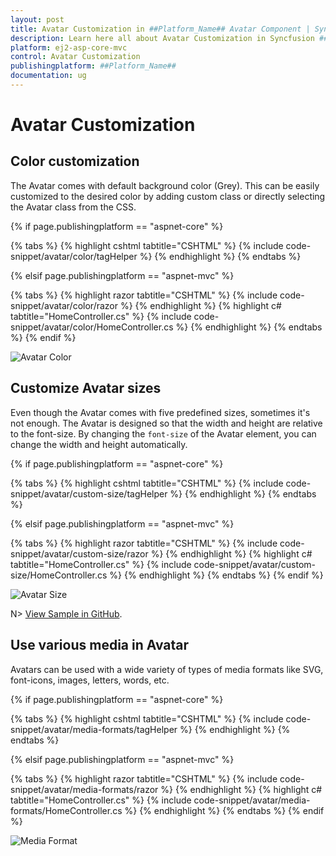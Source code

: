 ```yaml
---
layout: post
title: Avatar Customization in ##Platform_Name## Avatar Component | Syncfusion
description: Learn here all about Avatar Customization in Syncfusion ##Platform_Name## Avatar component of Syncfusion Essential JS 2 and more.
platform: ej2-asp-core-mvc
control: Avatar Customization
publishingplatform: ##Platform_Name##
documentation: ug
---
```


# Avatar Customization

## Color customization

The Avatar comes with default background color (Grey). This can be easily customized to the desired color by adding custom class or directly selecting the Avatar class from the CSS.

{% if page.publishingplatform == "aspnet-core" %}

{% tabs %}
{% highlight cshtml tabtitle="CSHTML" %}
{% include code-snippet/avatar/color/tagHelper %}
{% endhighlight %}
{% endtabs %}

{% elsif page.publishingplatform == "aspnet-mvc" %}

{% tabs %}
{% highlight razor tabtitle="CSHTML" %}
{% include code-snippet/avatar/color/razor %}
{% endhighlight %}
{% highlight c# tabtitle="HomeController.cs" %}
{% include code-snippet/avatar/color/HomeController.cs %}
{% endhighlight %}
{% endtabs %}
{% endif %}


![Avatar Color](../images/color.PNG)

## Customize Avatar sizes

Even though the Avatar comes with five predefined sizes, sometimes it's not enough. The Avatar is designed so that the width and height are relative to the font-size. By changing the `font-size` of the Avatar element, you can change the width and height automatically.

{% if page.publishingplatform == "aspnet-core" %}

{% tabs %}
{% highlight cshtml tabtitle="CSHTML" %}
{% include code-snippet/avatar/custom-size/tagHelper %}
{% endhighlight %}
{% endtabs %}

{% elsif page.publishingplatform == "aspnet-mvc" %}

{% tabs %}
{% highlight razor tabtitle="CSHTML" %}
{% include code-snippet/avatar/custom-size/razor %}
{% endhighlight %}
{% highlight c# tabtitle="HomeController.cs" %}
{% include code-snippet/avatar/custom-size/HomeController.cs %}
{% endhighlight %}
{% endtabs %}
{% endif %}


![Avatar Size](../images/customization.PNG)

N> [View Sample in GitHub](https://github.com/SyncfusionExamples/ASP-NET-Core-UG-Examples/tree/main/Avatar/AvatarUGSample).

## Use various media in Avatar

Avatars can be used with a wide variety of types of media formats like SVG, font-icons, images, letters, words, etc.

{% if page.publishingplatform == "aspnet-core" %}

{% tabs %}
{% highlight cshtml tabtitle="CSHTML" %}
{% include code-snippet/avatar/media-formats/tagHelper %}
{% endhighlight %}
{% endtabs %}

{% elsif page.publishingplatform == "aspnet-mvc" %}

{% tabs %}
{% highlight razor tabtitle="CSHTML" %}
{% include code-snippet/avatar/media-formats/razor %}
{% endhighlight %}
{% highlight c# tabtitle="HomeController.cs" %}
{% include code-snippet/avatar/media-formats/HomeController.cs %}
{% endhighlight %}
{% endtabs %}
{% endif %}


![Media Format](../images/media.PNG)
